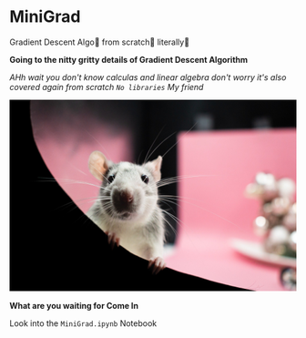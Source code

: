 # MiniGrad
Gradient Descent Algo🧨 from scratch🔨 literally📃

**Going to the nitty gritty details of Gradient Descent Algorithm**

*AHh wait you don't know calculas and linear algebra don't worry it's also covered again from scratch `No libraries` My friend*

![...](images/rat.jpg)

**What are you waiting for Come In**

Look into the `MiniGrad.ipynb` Notebook
